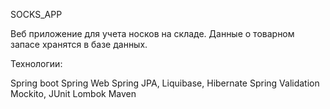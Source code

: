 SOCKS_APP

Веб приложение для учета носков на складе. Данные о товарном запасе хранятся в базе данных.

Технологии:

Spring boot
Spring Web
Spring JPA, Liquibase, Hibernate
Spring Validation
Mockito, JUnit
Lombok
Maven